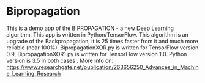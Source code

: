 # Bipropagation
This is a demo app of the BIPROPAGATION - a new Deep Learning algorithm. This app is written in Python/TensorFlow. 
This algorithm is an upgrade of the Backpropagation, it is 25 times faster from it and much more reliable (near 100%).
BipropagationXOR.py is written for TensorFlow version 0.9, BipropagationXOR1.py is written for TensorFlow version 1.0. 
Python version is 3.5 in both cases . More info on: https://www.researchgate.net/publication/263656250_Advances_in_Machine_Learning_Research
